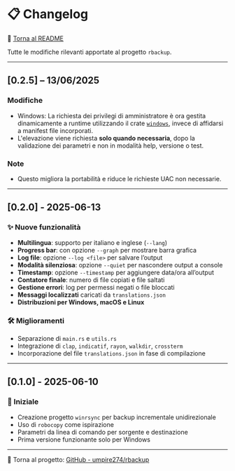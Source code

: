 # 📋 Changelog

📖 [Torna al README](README.it.md)

Tutte le modifiche rilevanti apportate al progetto `rbackup`.

---

## [0.2.5] – 13/06/2025

### Modifiche
- Windows: La richiesta dei privilegi di amministratore è ora gestita dinamicamente a runtime utilizzando il crate [`windows`](https://crates.io/crates/windows), invece di affidarsi a manifest file incorporati.
- L'elevazione viene richiesta **solo quando necessaria**, dopo la validazione dei parametri e non in modalità help, versione o test.

### Note
- Questo migliora la portabilità e riduce le richieste UAC non necessarie.

---

## [0.2.0] - 2025-06-13

### ✨ Nuove funzionalità
- **Multilingua**: supporto per italiano e inglese (`--lang`)
- **Progress bar**: con opzione `--graph` per mostrare barra grafica
- **Log file**: opzione `--log <file>` per salvare l’output
- **Modalità silenziosa**: opzione `--quiet` per nascondere output a console
- **Timestamp**: opzione `--timestamp` per aggiungere data/ora all’output
- **Contatore finale**: numero di file copiati e file saltati
- **Gestione errori**: log per permessi negati o file bloccati
- **Messaggi localizzati** caricati da `translations.json`
- **Distribuzioni per Windows, macOS e Linux**

### 🛠️ Miglioramenti
- Separazione di `main.rs` e `utils.rs`
- Integrazione di `clap`, `indicatif`, `rayon`, `walkdir`, `crossterm`
- Incorporazione del file `translations.json` in fase di compilazione

---

## [0.1.0] - 2025-06-10

### 🧱 Iniziale
- Creazione progetto `winrsync` per backup incrementale unidirezionale
- Uso di `robocopy` come ispirazione
- Parametri da linea di comando per sorgente e destinazione
- Prima versione funzionante solo per Windows

---

🔗 Torna al progetto: [GitHub - umpire274/rbackup](https://github.com/umpire274/rbackup)
